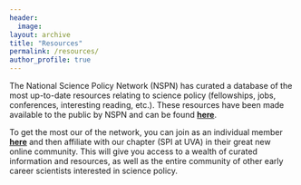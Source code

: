 ```yaml
---
header:
  image: 
layout: archive
title: "Resources"
permalink: /resources/
author_profile: true
---
```


The National Science Policy Network (NSPN) has curated a database of the most up-to-date resources relating to science policy (fellowships, jobs, conferences, interesting reading, etc.). These resources have been made available to the public by NSPN and can be found [**here**](https://scipolnetwork.org/page/scipol-guide).

To get the most our of the network, you can join as an individual member [**here**](https://scipolnetwork.org/signup) and then affiliate with our chapter (SPI at UVA) in their great new online community. This will give you access to a wealth of curated information and resources, as well as the entire community of other early career scientists interested in science policy. 

 
  


